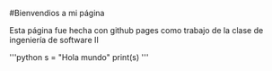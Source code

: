 

#Bienvendios a mi página

<p>Esta página fue hecha con github pages como trabajo de la clase de ingeniería de software II</p>

'''python 
s = "Hola mundo"
print(s)
'''
